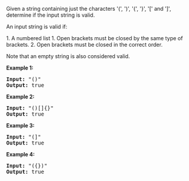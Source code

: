 <div><div><p>Given a string containing just the characters '(', ')', '{', '}', '[' and ']', determine if the input string is valid.</p>

<p>An input string is valid if:</p>
1. A numbered list
    1. Open brackets must be closed by the same type of brackets.
    2. Open brackets must be closed in the correct order.

Note that an empty string is also considered valid.

<p><strong>Example 1:</strong></p>

<pre><strong>Input:</strong> "()"
<strong>Output:</strong> true
</pre>

<p><strong>Example 2:</strong></p>

<pre><strong>Input:</strong> "()[]{}"
<strong>Output:</strong> true
</pre>

<p><strong>Example 3:</strong></p>

<pre><strong>Input:</strong> "(]"
<strong>Output:</strong> true
</pre>

<p><strong>Example 4:</strong></p>

<pre><strong>Input:</strong> "({})"
<strong>Output:</strong> true
</pre>

</div></div>